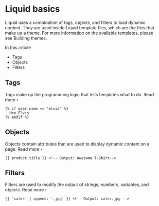 # Liquid basics

Liquid uses a combination of tags, objects, and filters to load dynamic content. They are used inside Liquid template files, which are the files that make up a theme. For more information on the available templates, please see Building themes.

In this article
* Tags
* Objects
* Filters

## Tags
Tags make up the programming logic that tells templates what to do. 
Read more ›
```
{% if user.name == 'elvis' %}
  Hey Elvis
{% endif %}
```

## Objects
Objects contain attributes that are used to display dynamic content on a page.
Read more ›

```
{{ product.title }} <!-- Output: Awesome T-Shirt-->
```

## Filters
Filters are used to modify the output of strings, numbers, variables, and objects.
Read more ›

```
{{ 'sales' | append: '.jpg' }} <!-- Output: sales.jpg -->
```